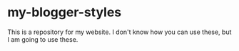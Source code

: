 # my-blogger-styles
This is a repository for my website.
I don't know how you can use these, but I am going to use these.
